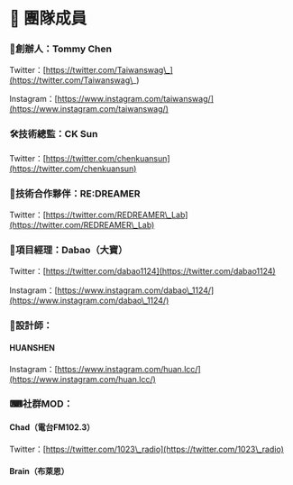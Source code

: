# 💼 團隊成員

### 👑創辦人：Tommy Chen

Twitter：[https://twitter.com/Taiwanswag\_](https://twitter.com/Taiwanswag\_)

Instagram：[https://www.instagram.com/taiwanswag/](https://www.instagram.com/taiwanswag/)

### 🛠技術總監：CK Sun

Twitter：[https://twitter.com/chenkuansun](https://twitter.com/chenkuansun)

### 💪技術合作夥伴：RE:DREAMER

Twitter：[https://twitter.com/REDREAMER\_Lab](https://twitter.com/REDREAMER\_Lab)

### 👟項目經理：Dabao（大寶）

Twitter：[https://twitter.com/dabao1124](https://twitter.com/dabao1124)

Instagram：[https://www.instagram.com/dabao\_1124/](https://www.instagram.com/dabao\_1124/)

### 📐設計師：

#### HUANSHEN

Instagram：[https://www.instagram.com/huan.lcc/](https://www.instagram.com/huan.lcc/)

### ⌨社群MOD：

#### Chad（電台FM102.3）

Twitter：[https://twitter.com/1023\_radio](https://twitter.com/1023\_radio)

#### Brain（布萊恩）





